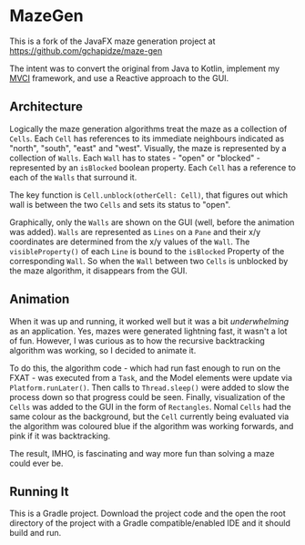 # MazeGen

This is a fork of the JavaFX maze generation project at https://github.com/gchapidze/maze-gen

The intent was to convert the original from Java to Kotlin, implement my [MVCI](https://www.pragmaticcoding.ca/javafx/mvci/) framework, and use a Reactive approach to the GUI.  

## Architecture 

Logically the maze generation algorithms treat the maze as a collection of `Cells`.  Each `Cell` has references to its immediate neighbours indicated as "north", "south", "east" and "west".  Visually, the maze is represented by a collection of `Walls`.  Each `Wall` has to states - "open" or "blocked" - represented by an `isBlocked` boolean property.  Each `Cell` has a reference to each of the `Walls` that surround it.  

The key function is `Cell.unblock(otherCell: Cell)`, that figures out which wall is between the two `Cells` and sets its status to "open".  

Graphically, only the `Walls` are shown on the GUI (well, before the animation was added).  `Walls` are represented as `Lines` on a `Pane` and their x/y coordinates are determined from the x/y values of the `Wall`.  The `visibleProperty()` of each `Line` is bound to the `isBlocked` Property of the corresponding `Wall`.  So when the `Wall` between two `Cells` is unblocked by the maze algorithm, it disappears from the GUI.

## Animation

When it was up and running, it worked well but it was a bit *underwhelming* as an application.  Yes, mazes were generated lightning fast, it wasn't a lot of fun.  However, I was curious as to how the recursive backtracking algorithm was working, so I decided to animate it.

To do this, the algorithm code - which had run fast enough to run on the FXAT - was executed from a `Task`, and the Model elements were update via `Platform.runLater()`.  Then calls to `Thread.sleep()` were added to slow the process down so that progress could be seen.  Finally, visualization of the `Cells` was added to the GUI in the form of `Rectangles`.  Nomal `Cells` had the same colour as the background, but the `Cell` currently being evaluated via the algorithm was coloured blue if the algorithm was working forwards, and pink if it was backtracking.  

The result, IMHO, is fascinating and way more fun than solving a maze could ever be.  

## Running It

This is a Gradle project.  Download the project code and the open the root directory of the project with a Gradle compatible/enabled IDE and it should build and run.
